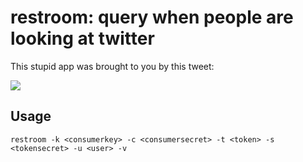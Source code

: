 # restroom: query when people are looking at twitter

This stupid app was brought to you by this tweet:

![](https://raw.githubusercontent.com/wiki/maruel/restroom/toilet_only.png)

## Usage

    restroom -k <consumerkey> -c <consumersecret> -t <token> -s <tokensecret> -u <user> -v
